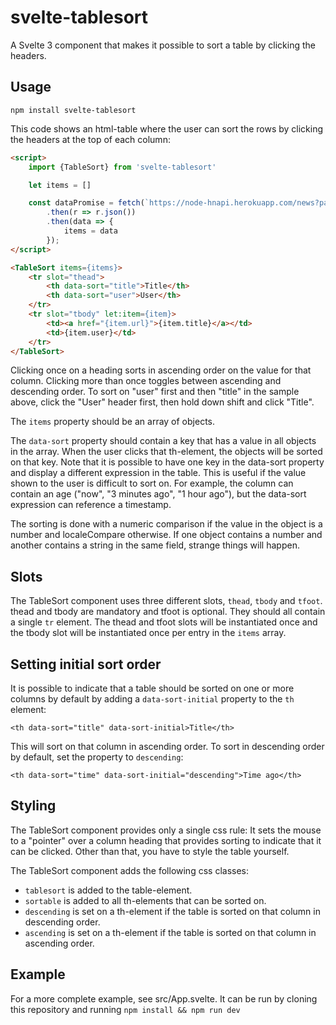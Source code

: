 # svelte-tablesort

A Svelte 3 component that makes it possible to sort a table
by clicking the headers.

## Usage

```
npm install svelte-tablesort
```

This code shows an html-table where the user can sort
the rows by clicking the headers at the top of each column:

```html
<script>
	import {TableSort} from 'svelte-tablesort'

	let items = []

	const dataPromise = fetch(`https://node-hnapi.herokuapp.com/news?page=1`)
		.then(r => r.json())
		.then(data => {
			items = data
		});
</script>

<TableSort items={items}>
	<tr slot="thead">
		<th data-sort="title">Title</th>
		<th data-sort="user">User</th>
	</tr>
	<tr slot="tbody" let:item={item}>
		<td><a href="{item.url}">{item.title}</a></td>
		<td>{item.user}</td>
	</tr>
</TableSort>
```

Clicking once on a heading sorts in ascending order on the value for that column.
Clicking more than once toggles between ascending and descending order.
To sort on "user" first and then "title" in the sample above,
click the "User" header first, then hold down shift and
click "Title".

The `items` property should be an array of objects.

The `data-sort` property should contain a key that has a value in all objects in the array. 
When the user clicks that th-element, the objects will be sorted on that key.
Note that it is possible to have one key in the data-sort property and display a different expression in the table.
This is useful if the value shown to the user is difficult to sort on.
For example, the column can contain an age ("now", "3 minutes ago", "1 hour ago"),
but the data-sort expression can reference a timestamp.

The sorting is done with a numeric comparison if the value in the object is a number and localeCompare otherwise.
If one object contains a number and another contains a string in the same field,
strange things will happen.

## Slots

The TableSort component uses three different slots, `thead`, `tbody` and `tfoot`.
thead and tbody are mandatory and tfoot is optional.
They should all contain a single `tr` element.
The thead and tfoot slots will be instantiated once and the tbody slot will be instantiated once per entry in the `items` array.

## Setting initial sort order

It is possible to indicate that a table should be sorted on one or more columns by default by adding a `data-sort-initial` property to the `th` element:

```
<th data-sort="title" data-sort-initial>Title</th>
```
This will sort on that column in ascending order.
To sort in descending order by default, set the property to `descending`:

```
<th data-sort="time" data-sort-initial="descending">Time ago</th>
```

## Styling

The TableSort component provides only a single css rule:
It sets the mouse to a "pointer" over a column heading that provides sorting
to indicate that it can be clicked.
Other than that, you have to style the table yourself.

The TableSort component adds the following css classes:

- `tablesort` is added to the table-element.
- `sortable` is added to all th-elements that can be sorted on.
- `descending` is set on a th-element if the table is sorted
  on that column in descending order.
- `ascending` is set on a th-element if the table is sorted
  on that column in ascending order.

## Example

For a more complete example, see src/App.svelte.
It can be run by cloning this repository and running `npm install && npm run dev`
